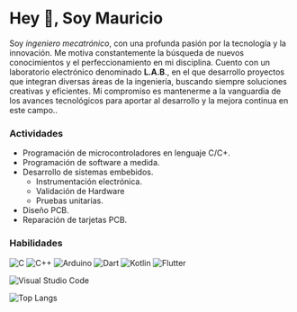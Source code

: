 # Hey 👋, Soy Mauricio

Soy *ingeniero mecatrónico*, con una profunda pasión por la tecnología y la innovación. Me motiva constantemente la búsqueda de nuevos conocimientos y el perfeccionamiento en mi disciplina. Cuento con un laboratorio electrónico denominado **L.A.B**., en el que desarrollo proyectos que integran diversas áreas de la ingeniería, buscando siempre soluciones creativas y eficientes. Mi compromiso es mantenerme a la vanguardia de los avances tecnológicos para aportar al desarrollo y la mejora continua en este campo..

### Actividades

+ Programación de microcontroladores en lenguaje C/C+.
+ Programación de software a medida.
+ Desarrollo de sistemas embebidos.
    + Instrumentación electrónica.
    + Validación de Hardware
    + Pruebas unitarias.
+ Diseño PCB.
+ Reparación de tarjetas PCB.


### Habilidades

![C](https://img.shields.io/badge/c-%2300599C.svg?style=for-the-badge&logo=c&logoColor=white)
![C++](https://img.shields.io/badge/c++-%2300599C.svg?style=for-the-badge&logo=c%2B%2B&logoColor=white)
![Arduino](https://img.shields.io/badge/-Arduino-00979D?style=for-the-badge&logo=Arduino&logoColor=white)
![Dart](https://img.shields.io/badge/dart-%230175C2.svg?style=for-the-badge&logo=dart&logoColor=aquamarine)
![Kotlin](https://img.shields.io/badge/kotlin-%237F52FF.svg?style=for-the-badge&logo=kotlin&logoColor=orange)
![Flutter](https://img.shields.io/badge/Flutter-%2302569B.svg?style=for-the-badge&logo=Flutter&logoColor=white)


![Visual Studio Code](https://img.shields.io/badge/Visual%20Studio%20Code-0078d7.svg?style=for-the-badge&logo=visual-studio-code&logoColor=white)

![Top Langs](https://github-readme-stats.vercel.app/api/top-langs/?username=knightmcc&layout=compact&theme=dracula&langs=es)